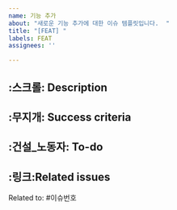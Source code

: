 ```yaml
---
name: 기능 추가
about: "새로운 기능 추가에 대한 이슈 템플릿입니다.  "
title: "[FEAT] "
labels: FEAT
assignees: ''

---
```


## :스크롤: Description
<!-- 추가할 기능에 대해 설명해주세요 -->
## :무지개: Success criteria
<!-- 이슈 완료 조건을 작성해주세요.  -->
## :건설_노동자: To-do
<!-- 이 기능이 구현되기 위한 구체적인 요구 사항을 작성해주세요 (체크박스 : - [ ]) -->
##  :링크:Related issues
<!-- 이 이슈와 연관된 다른 이슈가 있다면 링크해주세요 -->
Related to: #이슈번호
